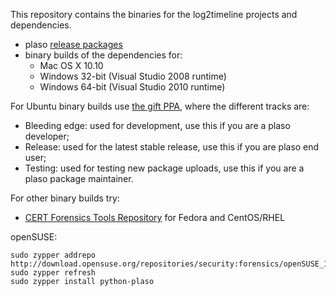 This repository contains the binaries for the log2timeline projects and
dependencies.

* plaso [release packages](https://github.com/log2timeline/plaso/wiki/Releases-and-roadmap)
* binary builds of the dependencies for:
  * Mac OS X 10.10
  * Windows 32-bit (Visual Studio 2008 runtime)
  * Windows 64-bit (Visual Studio 2010 runtime)

For Ubuntu binary builds use [the gift PPA](https://launchpad.net/~gift), where
the different tracks are:

* Bleeding edge: used for development, use this if you are a plaso developer;
* Release: used for the latest stable release, use this if you are plaso end user;
* Testing: used for testing new package uploads, use this if you are a plaso package maintainer.

For other binary builds try:

* [CERT Forensics Tools Repository](https://forensics.cert.org/) for Fedora and CentOS/RHEL

openSUSE:
```
sudo zypper addrepo
http://download.opensuse.org/repositories/security:forensics/openSUSE_13.2/security:forensics.repo
sudo zypper refresh
sudo zypper install python-plaso
```

